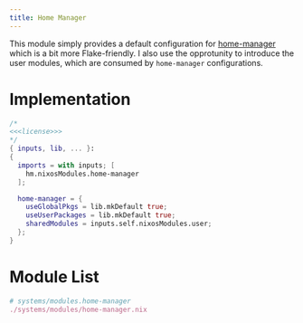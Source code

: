 ```yaml
---
title: Home Manager
---
```

This module simply provides a default configuration for [home-manager](https://github.com/nix-community/home-manager) which is a bit more Flake-friendly. I also use the opprotunity to introduce the user modules, which are consumed by `home-manager` configurations.

# Implementation
```nix systems/modules/home-manager.nix
/*
<<<license>>>
*/
{ inputs, lib, ... }:
{
  imports = with inputs; [
    hm.nixosModules.home-manager
  ];

  home-manager = {
    useGlobalPkgs = lib.mkDefault true;
    useUserPackages = lib.mkDefault true;
    sharedModules = inputs.self.nixosModules.user;
  };
}
```

# Module List
```nix "systems/modules" +=
# systems/modules.home-manager
./systems/modules/home-manager.nix
```
